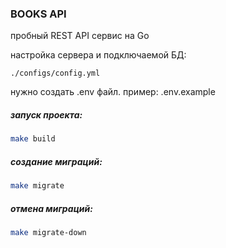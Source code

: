 ### BOOKS API

пробный REST API сервис на Go

настройка сервера и подключаемой БД:
```path
./configs/config.yml
```

нужно создать .env файл.
пример: .env.example


##### запуск проекта:
```bash
make build
```

##### создание миграций:
```bash
make migrate
```

##### отмена миграций:
```bash
make migrate-down
```